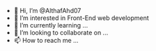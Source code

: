 - 👋 Hi, I’m @AlthafAhd07
- 👀 I’m interested in Front-End web development
- 🌱 I’m currently learning ...
- 💞️ I’m looking to collaborate on ...
- 📫 How to reach me ...

<!---
AlthafAhd07/AlthafAhd07 is a ✨ special ✨ repository because its `README.md` (this file) appears on your GitHub profile.
You can click the Preview link to take a look at your changes.
--->
